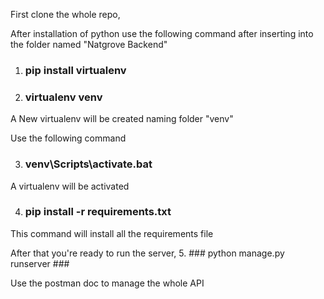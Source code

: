 First clone the whole repo,

After installation of python use the following command after inserting into the folder named "Natgrove Backend"
1. ### pip install virtualenv ###
2. ### virtualenv venv ###
A New virtualenv will be created naming folder "venv"

Use the following command

3. ### venv\Scripts\activate.bat ###

A virtualenv will be activated

4. ### pip install -r requirements.txt ###
This command will install all the requirements file

After that you're ready to run the server,
5. ### python manage.py runserver ###

Use the postman doc to manage the whole API
